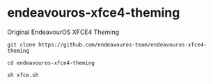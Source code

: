 # endeavouros-xfce4-theming
Original EndeavourOS XFCE4 Theming

`git clone https://github.com/endeavouros-team/endeavouros-xfce4-theming`

`cd endeavouros-xfce4-theming`

`sh xfce.sh`


